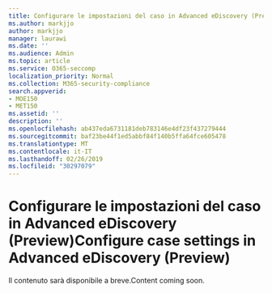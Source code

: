 ```yaml
---
title: Configurare le impostazioni del caso in Advanced eDiscovery (Preview)
ms.author: markjjo
author: markjjo
manager: laurawi
ms.date: ''
ms.audience: Admin
ms.topic: article
ms.service: O365-seccomp
localization_priority: Normal
ms.collection: M365-security-compliance
search.appverid:
- MOE150
- MET150
ms.assetid: ''
description: ''
ms.openlocfilehash: ab437eda6731181deb783146e4df23f437279444
ms.sourcegitcommit: baf23be44f1ed5abbf84f140b5ffa64fce605478
ms.translationtype: MT
ms.contentlocale: it-IT
ms.lasthandoff: 02/26/2019
ms.locfileid: "30297079"
---
```

# <a name="configure-case-settings-in-advanced-ediscovery-preview"></a><span data-ttu-id="f320c-102">Configurare le impostazioni del caso in Advanced eDiscovery (Preview)</span><span class="sxs-lookup"><span data-stu-id="f320c-102">Configure case settings in Advanced eDiscovery (Preview)</span></span>

<span data-ttu-id="f320c-103">Il contenuto sarà disponibile a breve.</span><span class="sxs-lookup"><span data-stu-id="f320c-103">Content coming soon.</span></span>